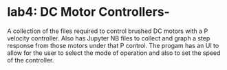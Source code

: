 # lab4: DC Motor Controllers-
A collection of the files required to control brushed DC motors with a P velocity controller. Also has Jupyter NB files to collect and graph a step response from those motors under that P control. The progam has an UI to allow for the user to select the mode of operation and also to set the speed of the controller. 
